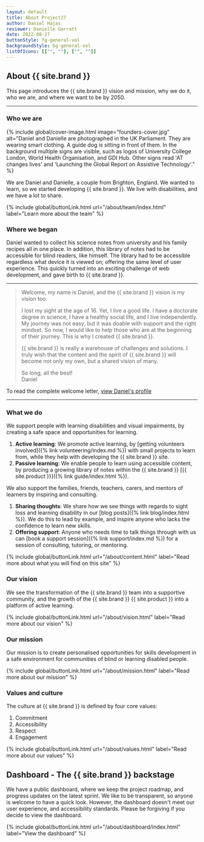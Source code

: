 ```yaml
---
layout: default
title: About Project27
author: Daniel Hajas
reviewer: Danielle Garratt
date: 2022-08-27
buttonStyle: fg-general-vol
backgroundStyle: bg-general-vol
listOfIcons: [["", ""], ["", ""]]
---
```

## About {{ site.brand }}

This page introduces the {{ site.brand }} vision and mission, why we do it, who we are, and where we want to be by 2050.

---

### Who we are

{% include global/cover-image.html image="founders-cover.jpg" alt="Daniel and Danielle are photographed in the UK Parliament. They are wearing smart clothing. A guide dog is sitting in front of them. In the background multiple signs are visible, such as logos of University College London, World Health Organisation, and GDI Hub. Other signs read 'AT changes lives' and 'Launching the Global Report on Assistive Technology'." %}

We are Daniel and Danielle, a couple from Brighton, England. We wanted to learn, so we started developing {{ site.brand }}. We live with disabilities, and we have a lot to share.

{% include global/buttonLink.html url="/about/team/index.html" label="Learn more about the team" %}

### Where we began

Daniel wanted to collect his science notes from university and his family recipes all in one place. In addition, this library of notes had to be accessible for blind readers, like himself. The library had to be accessible regardless what device it is viewed on; offering the same level of user experience. This quickly turned into an exciting challenge of web development, and gave birth to {{ site.brand }}.

---

> Welcome, my name is Daniel, and the {{ site.brand }} vision is my vision too.
>
> I lost my sight at the age of 16. Yet, I live a good life.
I have a doctorate degree in science, I have a healthy social life, and I live independently.
My journey was not easy, but it was doable with support and the right mindset.
So now, I would like to help those who are at the beginning of their journey.
This is why I created {{ site.brand }}.
>
> {{ site.brand }} is really a warehouse of challenges and solutions.
> I truly wish that the content and the spirit of {{ site.brand }} will become not only my own, but a shared vision of many.
>
> So long, all the best!  
> Daniel

To read the complete welcome letter, [view Daniel's profile](./team/Daniel/index.html)

---

### What we do

We support people with learning disabilities and visual impairments, by creating a safe space and opportunities for learning.

1. **Active learning**: We promote active learning, by [getting volunteers involved]({% link volunteering/index.md %}) with small projects to learn from, while they help with developing the {{ site.brand }} site.
2. **Passive learning**: We enable people to learn using accessible content, by producing a growing library of notes within the {{ site.brand }} [{{ site.product }}]({% link guide/index.html %}).

We also support the families, friends, teachers, carers, and mentors of learners by inspiring and consulting.

1. **Sharing thoughts**: We share how we see things with regards to sight loss and learning disability in our [blog posts]({% link blog/index.html %}). We do this to lead by example, and inspire anyone who lacks the confidence to learn new skills.
2. **Offering support**: Anyone who needs time to talk things through with us can [book a support session]({% link support/index.md %}) for a session of consulting, tutoring, or mentoring.

<!--
### What's on {{ site.brand }}?

The site is split into two parts: [Blog]({% link blog/index.html %}) and [{{ site.product }}.]({% link guide/index.html %})
Blog posts and {{ site.product }} notes both come in two flavours: technical, and lifestyle.

The blog has two branches:

1. [LogBook]({% link blog/logbook/index.html %}) - a technical blog to track challenges and milestones encountered during the development of projects.
2. [TWIST.]({% link blog/twist/index.html %}) - posts on the way we see things.

The {{ site.product }} is what we refer to as the library or the journal.
Initially, five volumes, separated into two collections, form part of the {{ site.product }}.

1. Science collection:
  * [Mathematical and Physical Sciences (MPS);]({% link guide/MPS/index.html %}) - a volume of notes on topics of mathematics and physics.
  * [Computer Literacy;]({% link guide/CL/index.html %}) -a volume of notes on how to do small, practical tasks on the computer.
  * [Statistics;]({% link guide/statistics/index.html %})- a volume of notes on how statistical calculations work in a mathematical sense.
2. Lifestyle collection:
  * [Cookbook;]({% link guide/cookbook/index.html %}) - recipes that we enjoy and for you to try out.
  * [Vocal.]({% link guide/vocal/index.html %}) - an album of short stories and audio recordings with family and friends.
-->

{% include global/buttonLink.html url="/about/content.html" label="Read more about what you will find on this site" %}

### Our vision

We see the transformation of the {{ site.brand }} team into a supportive community, and the growth of the {{ site.brand }} {{ site.product }} into a platform of active learning.

{% include global/buttonLink.html url="/about/vision.html" label="Read more about our vision" %}

### Our mission

Our mission is to create personalised opportunities for skills development in a safe environment for communities of blind or learning disabled people.

{% include global/buttonLink.html url="/about/mission.html" label="Read more about our mission" %}

### Values and culture

The culture at {{ site.brand }} is defined by four core values:

1. Commitment
2. Accessibility
3. Respect
4. Engagement

{% include global/buttonLink.html url="/about/values.html" label="Read more about our values" %}

## Dashboard - The {{ site.brand }} backstage

We have a public dashboard, where we keep the project roadmap, and progress updates on the latest sprint. We like to be transparent, so anyone is welcome to have a quick look. However, the dashboard doesn't meet our user experience, and accessibility standards. Please be forgiving if you decide to view the dashboard.

{% include global/buttonLink.html url="/about/dashboard/index.html" label="View the dashboard" %}